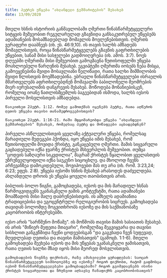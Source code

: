 ```yaml
---
title: პეტრეს უწყება "ახლანდელი ჭეშმარიტების" შესახებ
date: 13/09/2020
---
```


მთელი ხსნის ისტორიის განმავლობაში ღმერთი წინასწარმეტყველური სიტყვის მეშვეობით რეგულარულად გზავნიდა განსაკუთრებულ უწყებებს ადამიანების მოსამზადებლად მომავლის მოვლენებისთვის. ღმერთს ვერაფერი დააბნევს (იხ. ეს. 46:9,10). ის თავის ხალხს ამზადებს მომავლისთვის, როცა წინასწარმეტყველებს გზავნის გაფრთხილების უწყებით, სანამ მისი სასჯელები გადმოიღვრება (იხ. ამოს. 3:7). ნოეს დღეებში ღმერთმა მისი მეშვეობით გამოგზავნა წუთისოფელში უწყება მოახლოებული წარღვნის შესახებ. ეგვიპტეში ღმერთმა იოსებს ნება მისცა, გამოეყენებინა შვიდი მოსავლიანი წელიწადი, რათა ხალხი შიმშილობის შვიდი წლისთვის მოემზადებინა. ებრაელი წინასწარმეტყველები ისრაელის მმართველებს აფრთხილებდნენ მომავალში ბაბილონელი მეომრების მიერ იერუსალიმის დანგრევის შესახებ. მოწოდება მონანიებისკენ, რომელიც იოანე ნათლისმცემლის ბაგეებიდან ისმოდა, ხალხს იესოს პირველი მოსვლისთვის ამზადებდა.

`წაიკითხეთ 2პეტრ. 1:12. რომელ გამოთქმას იყენებს პეტრე, რათა აღწეროს ღვთის უწყება თავისი თანამედროვეებისთვის?`

`წაიკითხეთ 2პეტრ. 1:16-21. რაში მდგომარეობდა უწყება "ახლანდელი ჭეშმარიტების" შესახებ, რომელსაც პეტრე და მოწაფეები აცხადებდნენ?`

პირველი ასწლეულისთვის ყველაზე აქტუალური უწყება, რომელსაც მარადიული შედეგები ჰქონდა, იყო უწყება იმის შესახებ, რომ წუთისოფელში მოვიდა ქრისტე, განკაცებული ღმერთი. მამის სიყვარული გაცხადებული იქნა ჯვარზე ქრისტეს მსხვერპლის მეშვეობით. თუმცა "ცოდვის საზღაური სიკვდილია", მაგრამ ქრისტეს წყალობით ყველასთვის უზრუნველყოფილი იქნა საუკუნო სიცოცხლე. და მხოლოდ ჩვენს არჩევანზეა დამოკიდებული, მოვიპოვებთ მას თუ არა (იხ. რომ. 3:23,24; 6:23; ეფეს. 2:8). უწყება იესოში ხსნის შესახებ არასოდეს დაძველდება. ახლანდელი დროის ეს უწყება ყოველი თაობისთვის არის.

ბიბლიის ბოლო წიგნი, გამოცხადება, იესოს და მის მარადიულ ხსნას წარმოგვიდგენს უკანასკნელი ჟამის კონტექსტში, რათა ადამიანები მოამზადოს მისი მალე დაბრუნებისთვის. ის ამხელს ადამიანთა ტრადიციებისა და ეგოცენტრული რელიგიურობის სიცრუეს. გამოცხადება თავიდან ბოლომდე მოგვითხრობს იესოზე და მის საქმიანობაზე კაცობრიობის ინტერესებში.

იესო არის "სარწმუნო მოწამე". ის მოწმობს თავისი მამის ხასიათის შესახებ. ის არის "მიწიერ მეფეთა მთავარი", რომელმაც შეგვიყვარა და თავისი სისხლით განგვწმიდა ჩვენი ცოდვებისგან "და გაგვხადა ჩვენ სუფევად, მღვდლებად ღვთისა და თავისი მამისათვის" (გამოცხ. 1:1-6). მთელი გამოცხადება შეეხება იესოს და მის უწყებას უკანასკნელი ჟამისათვის, რათა ღვთის ხალხი მზად იყოს მისი მეორედ მოსვლისთვის.

`გამოცხადების წიგნზე ფიქრისას, რაზე ამახვილებთ ყურადღებას: საოცარ წინასწარმეტყველურ სიმბოლოებზე თუ იესოზე? როგორ ფიქრობთ, რატომ გადმოსცა იესომ წინასწარმეტყველებები გამოცხადებაში? როგორ გვიმჟღავნებს ისინი ქრისტეს სიყვარულითა და ზრუნვით აღსავსე ჩანაფიქრს კაცობრიობისათვის?`